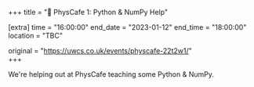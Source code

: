 +++
title = "🧪 PhysCafe 1: Python & NumPy Help"

[extra]
time = "16:00:00"
end_date = "2023-01-12"
end_time = "18:00:00"
location = "TBC"

original = "https://uwcs.co.uk/events/physcafe-22t2w1/"    
+++

We're helping out at PhysCafe teaching some Python & NumPy.
